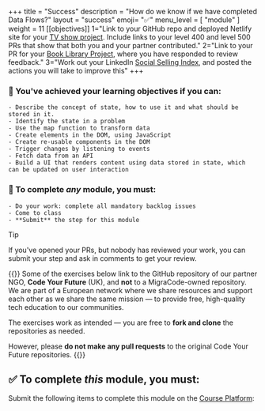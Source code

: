+++
title = "Success"
description = "How do we know if we have completed Data Flows?"
layout = "success"
emoji= "✅"
menu_level = [ "module" ]
weight = 11
[[objectives]]
1="Link to your GitHub repo and deployed Netlify site for your [TV show project](https://github.com/CodeYourFuture/Project-TV-Show). Include links to your level 400 and level 500 PRs that show that both you and your partner contributed."
2="Link to your PR for your [Book Library Project](https://github.com/CodeYourFuture/Module-Data-Flows/issues/31), where you have responded to review feedback."
3="Work out your LinkedIn [Social Selling Index](https://github.com/CodeYourFuture/Module-Data-Flows/issues/12), and posted the actions you will take to improve this"
+++

### 🎯 You've achieved your learning objectives if you can:

```objectives
- Describe the concept of state, how to use it and what should be stored in it.
- Identify the state in a problem
- Use the map function to transform data
- Create elements in the DOM, using JavaScript
- Create re-usable components in the DOM
- Trigger changes by listening to events
- Fetch data from an API
- Build a UI that renders content using data stored in state, which can be updated on user interaction
```

### 💯 To complete _any_ module, you must:

```objectives
- Do your work: complete all mandatory backlog issues
- Come to class
- **Submit** the step for this module
```

> [!TIP]
> If you've opened your PRs, but nobody has reviewed your work, you can submit your step and ask in comments to get your review.

{{<note title="Disclaimer">}}
Some of the exercises below link to the GitHub repository of our partner NGO, **Code Your Future** (UK), and **not** to a MigraCode-owned repository. We are part of a European network where we share resources and support each other as we share the same mission — to provide free, high-quality tech education to our communities.

The exercises work as intended — you are free to **fork and clone** the repositories as needed.

However, please **do not make any pull requests** to the original Code Your Future repositories.
{{</note>}}

## ✅ To complete _this_ module, you must:

Submit the following items to complete this module on the [Course Platform](https://application-process.codeyourfuture.io/):
